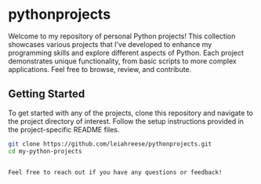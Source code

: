 # pythonprojects

Welcome to my repository of personal Python projects! This collection showcases various projects that I've developed to enhance my programming skills and explore different aspects of Python. Each project demonstrates unique functionality, from basic scripts to more complex applications. Feel free to browse, review, and contribute.

## Getting Started

To get started with any of the projects, clone this repository and navigate to the project directory of interest. Follow the setup instructions provided in the project-specific README files.

```bash
git clone https://github.com/leiahreese/pythonprojects.git
cd my-python-projects


Feel free to reach out if you have any questions or feedback!
